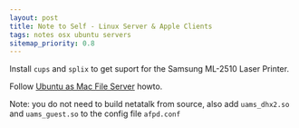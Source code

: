 ```yaml
---
layout: post
title: Note to Self - Linux Server & Apple Clients
tags: notes osx ubuntu servers
sitemap_priority: 0.8
---
```

Install `cups` and `splix` to get suport for the Samsung ML-2510 Laser
Printer.

Follow [Ubuntu as Mac File Server](http://www.kremalicious.com/2008/06/ubuntu-as-mac-file-server-and-time-machine-volume/) howto.

Note: you do not need to build netatalk from source, also add `uams_dhx2.so`
and `uams_guest.so` to the config file `afpd.conf`
